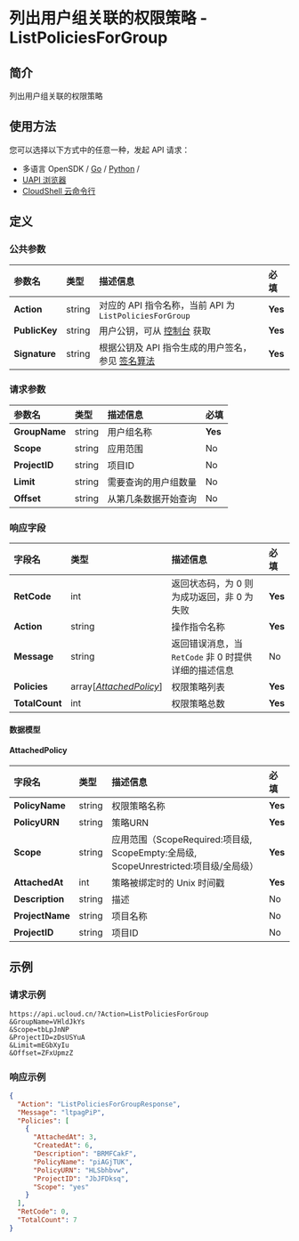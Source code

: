 # 列出用户组关联的权限策略 - ListPoliciesForGroup

## 简介

列出用户组关联的权限策略






## 使用方法

您可以选择以下方式中的任意一种，发起 API 请求：
- 多语言 OpenSDK / [Go](https://github.com/ucloud/ucloud-sdk-go) / [Python](https://github.com/ucloud/ucloud-sdk-python3) /
- [UAPI 浏览器](https://console.ucloud.cn/uapi/detail?id=ListPoliciesForGroup)
- [CloudShell 云命令行](https://shell.ucloud.cn/)


## 定义

### 公共参数

| 参数名 | 类型 | 描述信息 | 必填 |
|:---|:---|:---|:---|
| **Action**     | string  | 对应的 API 指令名称，当前 API 为 `ListPoliciesForGroup`                        | **Yes** |
| **PublicKey**  | string  | 用户公钥，可从 [控制台](https://console.ucloud.cn/uapi/apikey) 获取                                             | **Yes** |
| **Signature**  | string  | 根据公钥及 API 指令生成的用户签名，参见 [签名算法](api/summary/signature.md)  | **Yes** |

### 请求参数

| 参数名 | 类型 | 描述信息 | 必填 |
|:---|:---|:---|:---|
| **GroupName** | string | 用户组名称 |**Yes**|
| **Scope** | string | 应用范围 |No|
| **ProjectID** | string | 项目ID |No|
| **Limit** | string | 需要查询的用户组数量 |No|
| **Offset** | string | 从第几条数据开始查询 |No|

### 响应字段

| 字段名 | 类型 | 描述信息 | 必填 |
|:---|:---|:---|:---|
| **RetCode** | int | 返回状态码，为 0 则为成功返回，非 0 为失败 |**Yes**|
| **Action** | string | 操作指令名称 |**Yes**|
| **Message** | string | 返回错误消息，当 `RetCode` 非 0 时提供详细的描述信息 |No|
| **Policies** | array[[*AttachedPolicy*](#AttachedPolicy)] | 权限策略列表 |**Yes**|
| **TotalCount** | int | 权限策略总数 |**Yes**|

#### 数据模型


#### AttachedPolicy

| 字段名 | 类型 | 描述信息 | 必填 |
|:---|:---|:---|:---|
| **PolicyName** | string | 权限策略名称 |**Yes**|
| **PolicyURN** | string | 策略URN |**Yes**|
| **Scope** | string | 应用范围（ScopeRequired:项目级, ScopeEmpty:全局级, ScopeUnrestricted:项目级/全局级） |**Yes**|
| **AttachedAt** | int | 策略被绑定时的 Unix 时间戳 |**Yes**|
| **Description** | string | 描述 |No|
| **ProjectName** | string | 项目名称 |No|
| **ProjectID** | string | 项目ID |No|

## 示例

### 请求示例
    
```
https://api.ucloud.cn/?Action=ListPoliciesForGroup
&GroupName=VHldJkYs
&Scope=tbLpJnNP
&ProjectID=zDsUSYuA
&Limit=mEGbXyIu
&Offset=ZFxUpmzZ
```

### 响应示例
    
```json
{
  "Action": "ListPoliciesForGroupResponse",
  "Message": "ltpagPiP",
  "Policies": [
    {
      "AttachedAt": 3,
      "CreatedAt": 6,
      "Description": "BRMFCakF",
      "PolicyName": "piAGjTUK",
      "PolicyURN": "HLSbhbvw",
      "ProjectID": "JbJFDksq",
      "Scope": "yes"
    }
  ],
  "RetCode": 0,
  "TotalCount": 7
}
```





